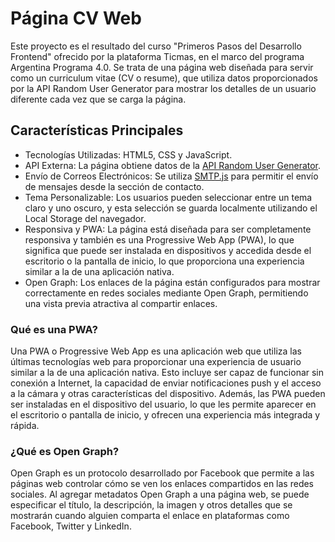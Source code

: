# Página CV Web

Este proyecto es el resultado del curso "Primeros Pasos del Desarrollo Frontend" ofrecido por la plataforma Ticmas, en el marco del programa Argentina Programa 4.0. Se trata de una página web diseñada para servir como un curriculum vitae (CV o resume), que utiliza datos proporcionados por la API Random User Generator para mostrar los detalles de un usuario diferente cada vez que se carga la página.

## Características Principales

- Tecnologías Utilizadas: HTML5, CSS y JavaScript.
- API Externa: La página obtiene datos de la [API Random User Generator](https://randomuser.me/).
- Envío de Correos Electrónicos: Se utiliza [SMTP.js](https://smtpjs.com/) para permitir el envío de mensajes desde la sección de contacto.
- Tema Personalizable: Los usuarios pueden seleccionar entre un tema claro y uno oscuro, y esta selección se guarda localmente utilizando el Local Storage del navegador.
- Responsiva y PWA: La página está diseñada para ser completamente responsiva y también es una Progressive Web App (PWA), lo que significa que puede ser instalada en dispositivos y accedida desde el escritorio o la pantalla de inicio, lo que proporciona una experiencia similar a la de una aplicación nativa.
- Open Graph: Los enlaces de la página están configurados para mostrar correctamente en redes sociales mediante Open Graph, permitiendo una vista previa atractiva al compartir enlaces.

### Qué es una PWA?

Una PWA o Progressive Web App es una aplicación web que utiliza las últimas tecnologías web para proporcionar una experiencia de usuario similar a la de una aplicación nativa. Esto incluye ser capaz de funcionar sin conexión a Internet, la capacidad de enviar notificaciones push y el acceso a la cámara y otras características del dispositivo. Además, las PWA pueden ser instaladas en el dispositivo del usuario, lo que les permite aparecer en el escritorio o pantalla de inicio, y ofrecen una experiencia más integrada y rápida.

### ¿Qué es Open Graph?

Open Graph es un protocolo desarrollado por Facebook que permite a las páginas web controlar cómo se ven los enlaces compartidos en las redes sociales. Al agregar metadatos Open Graph a una página web, se puede especificar el título, la descripción, la imagen y otros detalles que se mostrarán cuando alguien comparta el enlace en plataformas como Facebook, Twitter y LinkedIn.
